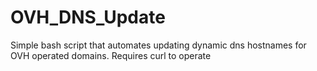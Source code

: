 # OVH_DNS_Update
Simple bash script that automates updating dynamic dns hostnames for OVH operated domains. Requires curl to operate

